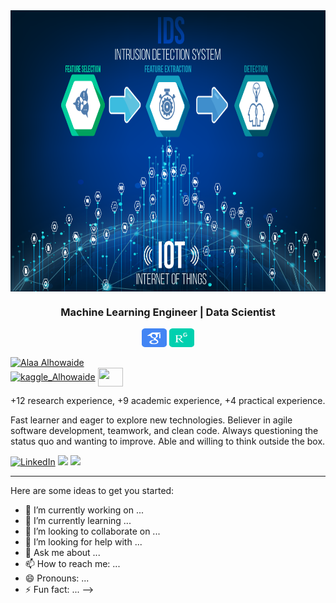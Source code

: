 <img src="https://github.com/azalhowaide/azalhowaide/blob/main/2.png" height="450" align="center"/>
<h3 align="center">Machine Learning Engineer | Data Scientist </h3>
<p align="center">
<a href="https://scholar.google.com/citations?hl=en&authuser=1&user=MtM9wbwAAAAJ" target="blank"><img align="center" src="https://github.com/azalhowaide/azalhowaide/blob/main/google_scholar_icon_130918.png" alt="Alaa Alhowaide" height="30" width="40" /></a>
<a href="https://www.researchgate.net/profile/Alaa-Alhowaide" target="blank"><img align="center" src="https://github.com/azalhowaide/azalhowaide/blob/main/researchgate_icon_130843.png" alt="Alaa Alhowaide" height="30" width="40" /></a>
  
<a href="https://www.linkedin.com/in/alaalhowaide/" target="blank"><img align="center" src="https://image.flaticon.com/icons/png/128/174/174857.png" alt="Alaa Alhowaide" height="30" width="40" /></a>  
<a href="https://www.kaggle.com/azalhowaide" target="blank"><img align="center" src="https://www.vectorlogo.zone/logos/kaggle/kaggle-icon.svg" alt="kaggle_Alhowaide" height="30" width="40" /></a>
<a href = "mailto: azalhowaide@mun.ca"><img align="center" src="https://seeklogo.com/images/G/gmail-new-2020-logo-32DBE11BB4-seeklogo.com.png" height="30" width="40" /></a>
</p>

+12 research experience, +9 academic experience, +4 practical experience.

Fast learner and eager to explore new technologies. Believer in agile software development, teamwork, and clean code. Always questioning the status quo and wanting to improve. Able and willing to think outside the box.

<!-- https://github-readme-stats.vercel.app/api?username=DennisHartrampf&show_icons=true -->
<p>
  <a href="https://www.linkedin.com/in/alaalhowaide/"><img src="https://img.shields.io/badge/LinkedIn--_.svg?style=social&logo=linkedin" alt="LinkedIn"></a>
  <a href="#"><img src="https://img.shields.io/badge/Degree-Ph.D.-_.svg?"></a>
  <a href="#"><img src="https://img.shields.io/badge/Interests-Machine Learning, Data Mining, Cybersecurity-_.svg?"></a>
</p>
<hr>
Here are some ideas to get you started:

- 🔭 I’m currently working on ...
- 🌱 I’m currently learning ...
- 👯 I’m looking to collaborate on ...
- 🤔 I’m looking for help with ...
- 💬 Ask me about ...
- 📫 How to reach me: ...
- 😄 Pronouns: ...
- ⚡ Fun fact: ...
-->
